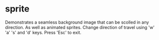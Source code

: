 sprite
======

Demonstrates a seamless background image that can be scolled in any
direction. As well as animated sprites. Change direction of travel using
'w' 'a' 's' and 'd' keys. Press 'Esc' to exit.

